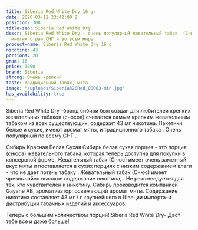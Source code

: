 ```yaml
---
title: Siberia Red White Dry 16 gr
date: 2020-03-12 23:42:00 Z
position: 308
title-seo: Siberia Red White Dry
descr: Siberia Red White Dry - очень популярный жевательный табак  (Снюс) на территории
  многих стран СНГ и во всем мире
product-name: Siberia Red White Dry 16 g
nicotine: 43
portions: 20
gram: 16
price: 3600
brand: Siberia
strong: Очень крепкий
taste: Традиционный табак, мята
image: "/uploads/Siberia%20Red_00003-min.jpg"
has_availability: true
---
```


Siberia Red White Dry -брэнд сибири был создан для любителей крепких жевательных табаков (сносов)
считается самым крепким жевательным табаком из всех существующих, содержит 43 мг никотина. 
Пакетики белые и сухие, имеют аромат мяты, и традиционного табака . Очень популярный по всему СНГ . 

Сибирь Красная Белая Сухая
Сибирь белая сухая порция - это порция (снюса) жевательного табака, которая теперь доступна для покупки в консервной форме. Жевательный табак (Снюс) имеет очень заметный вкус мяты и поставляется в сухих порциях с  низким содержанием влаги - что не дает потечь табаку . Жевательный табак (Снюс) имеет чрезвычайно высокое содержание никотина, .  Не рекомендуется для тех, кто чувствителен к никотину. 
Сибирь производится компанией Gayane AB, ароматизатор: освежающий аромат мяты.
Содержание никотина составляет 43 мг / г крупнейшего в Швеции импорта-и дистрибуции табачных изделий и аксессуаров. 

Теперь с большим количеством порций! 
Siberia Red White Dry- Даст тебе все и даже больше!